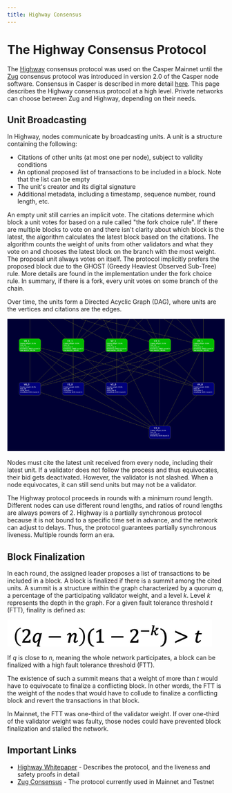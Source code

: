 ```yaml
---
title: Highway Consensus
---
```


# The Highway Consensus Protocol

The [Highway](https://arxiv.org/pdf/2101.02159) consensus protocol was used on the Casper Mainnet until the [Zug](./zug.md) consensus protocol was introduced in version 2.0 of the Casper node software. Consensus in Casper is described in more detail [here](./consensus.md). This page describes the Highway consensus protocol at a high level. Private networks can choose between Zug and Highway, depending on their needs.

## Unit Broadcasting

In Highway, nodes communicate by broadcasting units. A unit is a structure containing the following:
- Citations of other units (at most one per node), subject to validity conditions
- An optional proposed list of transactions to be included in a block. Note that the list can be empty
- The unit's creator and its digital signature
- Additional metadata, including a timestamp, sequence number, round length, etc.

An empty unit still carries an implicit vote. The citations determine which block a unit votes for based on a rule called "the fork choice rule". If there are multiple blocks to vote on and there isn't clarity about which block is the latest, the algorithm calculates the latest block based on the citations. The algorithm counts the weight of units from other validators and what they vote on and chooses the latest block on the branch with the most weight. The proposal unit always votes on itself. The protocol implicitly prefers the proposed block due to the GHOST (Greedy Heaviest Observed Sub-Tree) rule. More details are found in the implementation under the fork choice rule. In summary, if there is a fork, every unit votes on some branch of the chain.

Over time, the units form a Directed Acyclic Graph (DAG), where units are the vertices and citations are the edges.

![DAG](./highway/highway-dag.png)

Nodes must cite the latest unit received from every node, including their latest unit. If a validator does not follow the process and thus equivocates, their bid gets deactivated. However, the validator is not slashed. When a node equivocates, it can still send units but may not be a validator.

The Highway protocol proceeds in rounds with a minimum round length. Different nodes can use different round lengths, and ratios of round lengths are always powers of 2. Highway is a partially synchronous protocol because it is not bound to a specific time set in advance, and the network can adjust to delays. Thus, the protocol guarantees partially synchronous liveness. Multiple rounds form an era.

## Block Finalization

In each round, the assigned leader proposes a list of transactions to be included in a block. A block is finalized if there is a summit among the cited units. A summit is a structure within the graph characterized by a quorum *q*, a percentage of the participating validator weight, and a level *k*. Level *k* represents the depth in the graph. For a given fault tolerance threshold *t* (FTT), finality is defined as:

![Finality Equation](./highway/highway-finality.png)

If *q* is close to *n*, meaning the whole network participates, a block can be finalized with a high fault tolerance threshold (FTT).

The existence of such a summit means that a weight of more than *t* would have to equivocate to finalize a conflicting block. In other words, the FTT is the weight of the nodes that would have to collude to finalize a conflicting block and revert the transactions in that block. 

In Mainnet, the FTT was one-third of the validator weight. If over one-third of the validator weight was faulty, those nodes could have prevented block finalization and stalled the network.

## Important Links

- [Highway Whitepaper](https://arxiv.org/pdf/2101.02159.pdf) - Describes the protocol, and the liveness and safety proofs in detail
- [Zug Consensus](./zug.md) - The protocol currently used in Mainnet and Testnet
